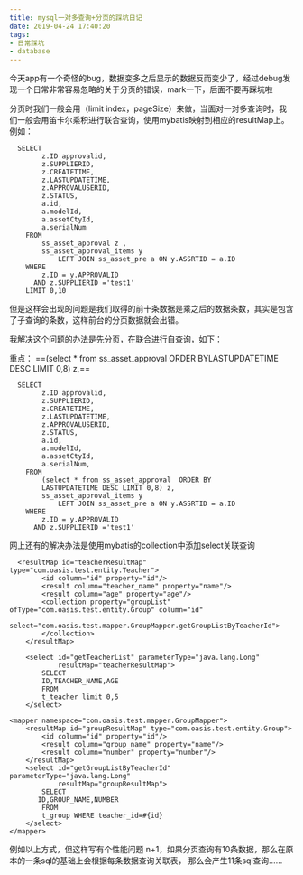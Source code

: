 ```yaml
---
title: mysql一对多查询+分页的踩坑日记
date: 2019-04-24 17:40:20
tags:
- 日常踩坑
- database
---
```


今天app有一个奇怪的bug，数据变多之后显示的数据反而变少了，经过debug发现一个日常非常容易忽略的关于分页的错误，mark一下，后面不要再踩坑啦

分页时我们一般会用（limit index，pageSize）来做，当面对一对多查询时，我们一般会用笛卡尔乘积进行联合查询，使用mybatis映射到相应的resultMap上。例如：

<!--more-->

```mysql
  SELECT
        z.ID approvalid,
        z.SUPPLIERID,
        z.CREATETIME,
        z.LASTUPDATETIME,
        z.APPROVALUSERID,
        z.STATUS,
        a.id,
        a.modelId,
        a.assetCtyId,
        a.serialNum
    FROM
        ss_asset_approval z ,
        ss_asset_approval_items y
            LEFT JOIN ss_asset_pre a ON y.ASSRTID = a.ID
    WHERE
        z.ID = y.APPROVALID
      AND z.SUPPLIERID ='test1'
    LIMIT 0,10
```

但是这样会出现的问题是我们取得的前十条数据是乘之后的数据条数，其实是包含了子查询的条数，这样前台的分页数据就会出错。

我解决这个问题的办法是先分页，在联合进行自查询，如下：

重点： ==(select * from ss_asset_approval  ORDER BYLASTUPDATETIME DESC LIMIT 0,8) z,==

```mysql
  SELECT
        z.ID approvalid,
        z.SUPPLIERID,
        z.CREATETIME,
        z.LASTUPDATETIME,
        z.APPROVALUSERID,
        z.STATUS,
        a.id,
        a.modelId,
        a.assetCtyId,
        a.serialNum,
    FROM
        (select * from ss_asset_approval  ORDER BY
        LASTUPDATETIME DESC LIMIT 0,8) z,
        ss_asset_approval_items y
            LEFT JOIN ss_asset_pre a ON y.ASSRTID = a.ID
    WHERE
        z.ID = y.APPROVALID
      AND z.SUPPLIERID ='test1'
```

网上还有的解决办法是使用mybatis的collection中添加select关联查询

```mysql
  <resultMap id="teacherResultMap" type="com.oasis.test.entity.Teacher">
        <id column="id" property="id"/>
        <result column="teacher_name" property="name"/>
        <result column="age" property="age"/>
        <collection property="groupList" ofType="com.oasis.test.entity.Group" column="id"
                    select="com.oasis.test.mapper.GroupMapper.getGroupListByTeacherId">
        </collection>
    </resultMap>
    
    <select id="getTeacherList" parameterType="java.lang.Long"
            resultMap="teacherResultMap">
        SELECT
        ID,TEACHER_NAME,AGE
        FROM
        t_teacher limit 0,5
    </select>
```

```mysql
<mapper namespace="com.oasis.test.mapper.GroupMapper">
    <resultMap id="groupResultMap" type="com.oasis.test.entity.Group">
        <id column="id" property="id"/>
        <result column="group_name" property="name"/>
        <result column="number" property="number"/>
    </resultMap>
    <select id="getGroupListByTeacherId" parameterType="java.lang.Long"
            resultMap="groupResultMap">
        SELECT
       ID,GROUP_NAME,NUMBER
        FROM
        t_group WHERE teacher_id=#{id}
    </select>
</mapper>
```

例如以上方式，但这样写有个性能问题 n+1，如果分页查询有10条数据，那么在原本的一条sql的基础上会根据每条数据查询关联表， 那么会产生11条sql查询……


